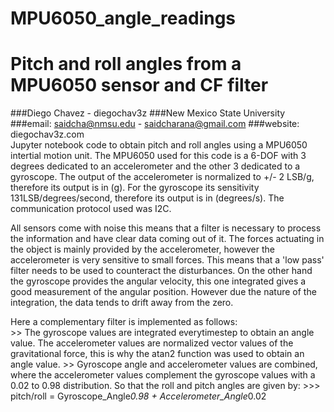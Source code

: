 # MPU6050_angle_readings
# Pitch and roll angles from a MPU6050 sensor and CF filter
###Diego Chavez - diegochav3z
###New Mexico State University
###email: saidcha@nmsu.edu - saidcharana@gmail.com 
###website: diegochav3z.com  
Jupyter notebook code to obtain pitch and roll angles using a MPU6050 intertial motion unit. The MPU6050 used for this code is a 6-DOF with 3 degrees dedicated to an accelerometer and the other 3 dedicated to a gyroscope. The output of the accelerometer is normalized to +/- 2 LSB/g, therefore its output is in (g). For the gyroscope its sensitivity 131LSB/degrees/second, therefore its output is in (degrees/s). The communication protocol used was I2C. 

All sensors come with noise this means that a filter is necessary to process the information and have clear data coming out of it. The forces actuating in the object is mainly provided by the accelerometer, however the accelerometer is very sensitive to small forces. This means that a 'low pass' filter needs to be used to counteract the disturbances. 
On the other hand the gyroscope provides the angular velocity, this one integrated gives a good measurement of the angular position. However due the nature of the integration, the data tends to drift away from the zero.

Here a complementary filter is implemented as follows:  
    >> The gyroscope values are integrated everytimestep to obtain an angle value. The accelerometer values are normalized vector values of the        gravitational force, this is why the atan2 function was used to obtain an angle value. 
    >> Gyroscope angle and accelerometer values are combined, where the accelerometer values complement the gyroscope values with a 0.02 to 0.98 distribution. So that the roll and pitch angles are given by: 
        >>> pitch/roll = Gyroscope_Angle*0.98 + Accelerometer_Angle*0.02
  
   

